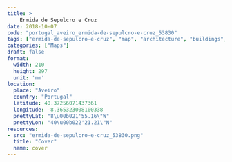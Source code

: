 ```yaml
---
title: > 
    Ermida de Sepulcro e Cruz
date: 2018-10-07
code: "portugal_aveiro_ermida-de-sepulcro-e-cruz_53830"
tags: ["ermida-de-sepulcro-e-cruz", "map", "architecture", "buildings", "Aveiro", "Portugal"]
categories: ["Maps"]
draft: false
format:
  width: 210
  height: 297
  unit: 'mm'
location:
  place: "Aveiro"
  country: "Portugal"
  latitude: 40.37256071437361
  longitude: -8.365323008100338
  prettyLat: "8\u00b021'55.16\"W"
  prettyLon: "40\u00b022'21.21\"N"
resources:
- src: "ermida-de-sepulcro-e-cruz_53830.png"
  title: "Cover"
  name: cover
---
```

